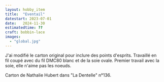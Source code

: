 ```yaml
---
layout: hobby_item
title:  "Eventail"
datestart: 2023-07-01
date:   2024-11-30
estimatedtime: ??
craft: bobbin-lace
images:
  - "global.jpg"
---
```


J'ai modifié le carton original pour inclure des points d'esprits. Travaillé en fil coupé avec du fil DMC80 blanc et de la soie ovale. Premier travail avec la soie, elle n'aime pas les noeuds.

Carton de Nathalie Hubert dans "La Dentelle" n°136.